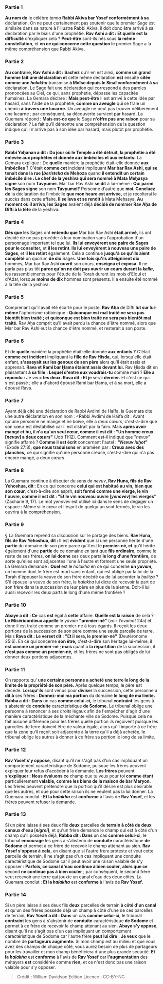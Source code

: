 
### Partie 1
<b>Au nom de</b> le célèbre <i>tanna</i> <b>Rabbi Akiva bar Yosef conformément à sa</b> déclaration. On ne peut certainement pas soutenir que le premier Sage est similaire dans sa nature à l'illustre Rabbi Akiva, il doit donc être arrivé à sa déclaration par le biais d'une prophétie. <b>Rav Ashi a dit : Et quelle est la difficulté</b> d'expliquer cela ? <b>Peut-être</b> sont-ils nés sous <b>la même constellation,</b> et <b>en ce qui concerne cette question</b> le premier Sage a la même compréhension que Rabbi Akiva.

### Partie 2
<b>Au contraire, Rav Ashi a dit : Sachez</b> qu'il en est ainsi, <b>comme un grand homme fait une déclaration et</b> cette même déclaration <b>est</b> ensuite <b>citée comme une <i>halakha</i></b> transmise <b>à Moïse depuis le Sinaï conformément à sa</b> déclaration. Le Sage fait une déclaration qui correspond à des paroles prononcées au Ciel, ce qui, sans prophétie, dépasse les capacités humaines. La Gemara déclare : <b>Mais peut-être</b> il est arrivé à cette idée par hasard, sans l'aide de la prophétie, <b>comme un aveugle</b> qui se fraie un chemin <b>à travers une lucarne.</b> Un aveugle ne peut pas trouver délibérément une lucarne ; par conséquent, sa découverte survient par hasard. La Guemara répond : <b>Mais est-ce que</b> le Sage <b>n'offre pas une raison</b> pour sa déclaration ? Le fait qu'il démontre une compréhension de la question indique qu'il n'arrive pas à son idée par hasard, mais plutôt par prophétie.

### Partie 3
<b>Rabbi Yoḥanan a dit : Du jour où le Temple a été détruit, la prophétie a été enlevée aux prophètes et donnée aux imbéciles et aux enfants.</b> La Gemara explique : De <b>quelle</b> manière la prophétie était-elle donnée <b>aux imbéciles ?</b> C'était <b>comme cet</b> incident impliquant <b>Mar bar Rav Ashi, qui se tenait dans la rue [<i>beristeka</i> de Meḥoza</b> quand <b>il entendit un certain imbécile dire : Le chef de la yeshiva qui sera nommé à Mata Meḥasya signe</b> son nom <b>Tavyumei.</b> Mar bar Rav Ashi <b>se dit</b> à lui-même : <b>Qui parmi les Sages signe</b> son nom <b>Tavyumei?</b> Personne d'autre que <b>moi. Concluez de</b> la déclaration de l'imbécile <b>que mon heure est arrivée,</b> et je récolterai le succès dans cette affaire. <b>Il se leva et se rendit</b> à Mata Meḥasya. <b>Au moment où il arriva, les Sages</b> avaient déjà <b>décidé de nommer Rav Aḥa de Difti à la tête</b> de la yeshiva.

### Partie 4
<b>Dès que</b> les Sages ont <b>entendu que</b> Mar bar Rav Ashi <b>était arrivé,</b> ils ont décidé de ne pas procéder à leur nomination sans l'approbation d'un personnage important tel que lui. <b>Ils lui envoyèrent une paire de Sages pour le consulter,</b> et <b>il les retint. Ils lui envoyèrent à nouveau une paire de Sages</b>, et <b>il les retint</b> également. Cela a continué <b>jusqu'à ce qu'ils aient complété</b> un quorum <b>de dix</b> Sages. <b>Une fois qu'ils atteignirent dix</b> hommes, Mar bar Rav Ashi <b>ouvrit</b> son cours, <b>enseigna et exposa.</b> Il ne parla pas plus tôt <b>parce qu'on ne doit pas ouvrir un cours durant la <i>kalla</i>,</b> les rassemblements pour l'étude de la Torah durant les mois d'Eloul et d'Adar, lorsque <b>moins de dix</b> hommes sont présents. Il a ensuite été nommé à la tête de la yeshiva.

### Partie 5
Comprenant qu'il avait été écarté pour le poste, <b>Rav Aḥa</b> de Difti <b>lut sur lui-même</b> l'aphorisme rabbinique : <b>Quiconque est mal traité ne sera pas bientôt bien traité ; et quiconque est bien traité ne sera pas bientôt mal traité.</b> Rav Aḥa comprit qu'il avait perdu la chance d'être nommé, alors que Mar bar Rav Ashi eut la chance d'être nommé, et resterait à son poste.

### Partie 6
Et de <b>quelle</b> manière la prophétie était-elle donnée <b>aux enfants ?</b> C'était <b>comme cet incident</b> impliquant la <b>fille de Rav Ḥisda,</b> qui, lorsqu'elle était enfant, <b>s'asseyait sur les genoux de son père</b> alors qu'il était assis et apprenait. <b>Rava et Rami bar Ḥama étaient assis devant lui.</b> Rav Ḥisda dit en plaisantant <b>à sa fille</b> : <b>Lequel d'entre eux voudrais-tu</b> comme mari ? <b>Elle a répondu :</b> Je veux <b>les deux. Rava dit : Et je</b> serai <b>dernier.</b> Et c'est ce qui s'est passé ; elle a d'abord épousé Rami bar Ḥama, et à sa mort, elle a épousé Rava.

### Partie 7
Ayant déjà cité une déclaration de Rabbi Avdimi de Haïfa, la Guemara cite une autre déclaration en son nom : <Rabbi Avdimi de Haïfa dit : Avant qu'une personne ne mange et ne boive, elle a deux cœurs,</b> c'est-à-dire que son cœur est déstabilisé car il est distrait par la faim. Mais <b>après avoir mangé et bu, il n'a qu'un seul cœur, comme il est dit : "Un homme creux [<i>nevuv</i>] a deux cœurs"</b> (Job 11:12). Comment est-il indiqué que "<i>nevuv</i>" signifie affamé ? <b>Comme il est écrit</b> concernant l'autel : <b>"<i>Nevuv luḥot</i>"</b> (Exode 27:8), <b>que nous traduisons</b> en araméen par : <b>Creux avec des planches,</b> ce qui signifie qu'une personne creuse, c'est-à-dire qui n'a pas encore mangé, a deux cœurs.

### Partie 8
La Guemara continue à discuter du sens de <i>nevuv</i>, <b>Rav Huna, fils de Rav Yehoshua, dit :</b> En ce qui concerne <b>celui qui est habitué au vin, bien que son cœur,</b> c'est-à-dire son esprit, <b>soit fermé comme une vierge, le vin l'ouvre, comme il est dit : "Et le vin nouveau ouvre [<i>yenovev</i>] les vierges"</b> (Zacharie 9, 17). Le mot <i>yenovev</i> est utilisé ici dans le sens de dégager un espace : Même si le cœur et l'esprit de quelqu'un sont fermés, le vin les ouvrira à la compréhension.

### Partie 9
§ La Guemara reprend sa discussion sur le partage des biens. <b>Rav Huna, fils de Rav Yehoshua, dit : </b> Il est <b>évident</b> que si une personne hérite d'une <b>partie</b> du domaine de son père parce qu'il est le <b>premier-né, et</b> qu'il hérite également d'une <b>partie</b> de ce domaine en tant que <b>fils ordinaire</b>, comme le reste de ses frères, <b>on lui donne</b> ses deux parts <b>le long d'une frontière,</b> de sorte qu'elles sont adjacentes l'une à l'autre et forment une seule propriété. La Gemara demande : <b>Quel</b> est le <i>halakha</i> en ce qui concerne <b>un <i>yavam</i>,</b> un homme dont le frère est mort sans enfant, qui est obligé par la loi de la Torah d'épouser la veuve de son frère décédé ou de lui accorder la <i>ḥalitza</i> ? S'il épouse la veuve de son frère, la <i>halakha</i> lui dicte de recevoir la part de son frère dans la succession de leur père en plus de la sienne. Doit-il lui aussi recevoir les deux parts le long d'une même frontière ?

### Partie 10
<b>Abaye a dit : Ce</b> cas <b>est</b> égal à <b>cette</b> affaire. <b>Quelle est la raison</b> de cela ? <b>Le Miséricordieux appelle</b> le <i>yavam</i> <b>"premier-né"</b> (voir <i>Yevamot</i> 24a) et donc il est traité comme un premier-né à tous égards. Il reçoit les deux portions de la succession de son père comme une seule parcelle de terre. Mais <b>Rava dit : Le verset dit : "Et il sera, le premier-né"</b> (Deutéronome 25:6). En ce qui concerne <b>son être,</b> c'est-à-dire son héritage lui-même, il <b>est comme un premier-né ; mais</b> quant à <b>la répartition</b> de la succession, il <b>n'est pas comme un premier-né,</b> et les frères ne sont pas obligés de lui donner deux portions adjacentes.

### Partie 11
On rapporte qu' <b>une certaine personne a acheté une terre le long de la limite de la propriété de son père.</b> Après quelque temps, le père est décédé. <b>Lorsqu'ils</b> sont venus pour <b>diviser</b> la succession, cette personne a <b>dit à</b> ses frères : <b>Donnez-moi ma portion</b> du domaine <b>le long de ma limite. Rabba a dit : Dans</b> un cas <b>comme celui-ci,</b> le tribunal <b>contraint</b> les gens à s'abstenir de <b>conduite</b> caractéristique <b>de Sodome.</b> Le tribunal oblige une personne à renoncer à ses droits légaux afin de l'empêcher d'agir d'une manière caractéristique de la méchante ville de Sodome. Puisque cela ne fait aucune différence pour les frères quelle portion ils reçoivent puisque les parcelles de terre doivent être de valeur égale, alors qu'il importe à ce frère que la zone qu'il reçoit soit adjacente à la terre qu'il a déjà achetée, le tribunal oblige les autres à donner à ce frère sa portion le long de sa limite.

### Partie 12
<b>Rav Yosef s'y oppose,</b> disant qu'il ne s'agit pas d'un cas impliquant un comportement caractéristique de Sodome, puisque les frères peuvent expliquer leur refus d'accéder à la demande. <b>Les frères</b> peuvent <b>s'expliquer : Nous évaluons ce</b> champ que tu veux pour toi <b>comme étant</b> particulièrement <b>valable, comme les biens de la maison de bar Maryon.</b> Les frères peuvent prétendre que la portion qu'il désire est plus désirable que les autres, et que pour cette raison ils ne veulent pas la lui donner. La Guemara conclut : <b>Et la <i>halakha</i></b> est <b>conforme</b> à l'avis de <b>Rav Yosef,</b> et les frères peuvent refuser la demande.

### Partie 13
Si un père laisse à ses deux fils <b>deux</b> parcelles de <b>terrain à côté de deux</b> <b>canaux d'eau [<i>nigrei</i>],</b> et qu'un frère demande le champ qui est à côté d'un champ qu'il possède déjà, <b>Rabba dit : Dans</b> un cas <b>comme celui-ci,</b> le tribunal <b>encourage</b> les gens à s'abstenir de <b>conduite</b> caractéristique <b>de Sodome</b> et permet à ce frère de recevoir le champ attenant au sien. <b>Rav Yosef s'oppose à cela,</b> en disant que si l'autre frère proteste et veut cette parcelle de terrain, il ne s'agit pas d'un cas impliquant une conduite caractéristique de Sodome car il peut avoir une raison valable de s'y opposer : <b>Parfois, ce canal d'eau</b> <b>continue à bien couler</b>, <b>alors que ce</b> second <b>ne continue pas à bien couler</b> ; par conséquent, le second frère veut recevoir une terre qui jouxte un canal d'eau des deux côtés. La Guemara conclut : <b>Et la <i>halakha</i></b> est <b>conforme</b> à l'avis de <b>Rav Yosef.</b>

### Partie 14
Si un père laisse à ses deux fils <b>deux</b> parcelles de terrain <b>à côté d'un canal</b> et qu'un des frères possède déjà un champ à côté d'une de ces parcelles de terrain, <b>Rav Yosef a dit : Dans</b> un cas <b>comme celui-ci,</b> le tribunal <b>contraint</b> les gens à s'abstenir de <b>conduite</b> caractéristique <b>de Sodome</b> et permet à ce frère de recevoir le champ attenant au sien. <b>Abaye s'y oppose,</b> disant qu'il ne s'agit pas d'un cas impliquant un comportement caractéristique de Sodome car l'autre frère <b>peut lui dire</b> : <b>Je veux</b> que le nombre de <b>partageurs augmente.</b> Si mon champ est au milieu et que vous avez des champs de chaque côté, vous aurez besoin de plus de partageurs pour les travailler et mon champ bénéficiera d'une plus grande sécurité. <b>Et la <i>halakha</i></b> est <b>conforme</b> à l'avis de <b>Rav Yosef</b> car <b>l'augmentation</b> des métayers <b>est</b> considérée comme <b>rien,</b> et ce n'est donc pas une raison valable pour s'y opposer.

>Crédit : William Davidson Edition
>Licence : CC-BY-NC